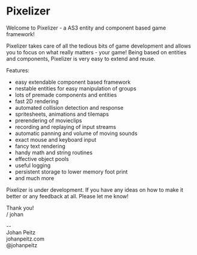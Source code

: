 
# Pixelizer

Welcome to Pixelizer - a AS3 entity and component based game framework!

Pixelizer takes care of all the tedious bits of game development and allows you to focus on what really matters - your game! Being based on entities and components, Pixelizer is very easy to extend and reuse.

Features:

 * easy extendable component based framework
 * nestable entities for easy manipulation of groups
 * lots of premade components and entities
 * fast 2D rendering
 * automated collision detection and response
 * spritesheets, animations and tilemaps
 * prerendering of movieclips
 * recording and replaying of input streams
 * automatic panning and volume of moving sounds
 * exact mouse and keyboard input
 * fancy text rendering
 * handy math and string routines
 * effective object pools
 * useful logging
 * persistent storage to lower memory foot print
 * and much more
	
	
Pixelizer is under development. If you have any ideas on how to make it better or any feedback at all. Please let me know!

Thank you!<br/>
/ johan


--<br/>
Johan Peitz<br/>
johanpeitz.com<br/>
@johanpeitz<br/>